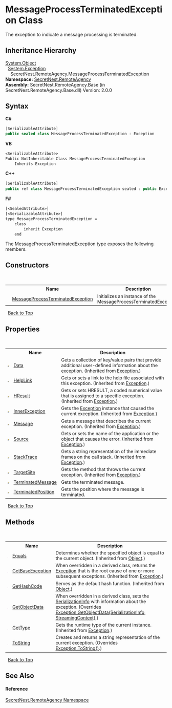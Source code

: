 # MessageProcessTerminatedException Class
 

The exception to indicate a message processing is terminated.


## Inheritance Hierarchy
<a href="https://docs.microsoft.com/dotnet/api/system.object" target="_blank">System.Object</a><br />&nbsp;&nbsp;<a href="https://docs.microsoft.com/dotnet/api/system.exception" target="_blank">System.Exception</a><br />&nbsp;&nbsp;&nbsp;&nbsp;SecretNest.RemoteAgency.MessageProcessTerminatedException<br />
**Namespace:**&nbsp;<a href="N_SecretNest_RemoteAgency">SecretNest.RemoteAgency</a><br />**Assembly:**&nbsp;SecretNest.RemoteAgency.Base (in SecretNest.RemoteAgency.Base.dll) Version: 2.0.0

## Syntax

**C#**<br />
``` C#
[SerializableAttribute]
public sealed class MessageProcessTerminatedException : Exception
```

**VB**<br />
``` VB
<SerializableAttribute>
Public NotInheritable Class MessageProcessTerminatedException
	Inherits Exception
```

**C++**<br />
``` C++
[SerializableAttribute]
public ref class MessageProcessTerminatedException sealed : public Exception
```

**F#**<br />
``` F#
[<SealedAttribute>]
[<SerializableAttribute>]
type MessageProcessTerminatedException =  
    class
        inherit Exception
    end
```

The MessageProcessTerminatedException type exposes the following members.


## Constructors
&nbsp;<table><tr><th></th><th>Name</th><th>Description</th></tr><tr><td>![Public method](media/pubmethod.gif "Public method")</td><td><a href="M_SecretNest_RemoteAgency_MessageProcessTerminatedException__ctor">MessageProcessTerminatedException</a></td><td>
Initializes an instance of the MessageProcessTerminatedException.</td></tr></table>&nbsp;
<a href="#messageprocessterminatedexception-class">Back to Top</a>

## Properties
&nbsp;<table><tr><th></th><th>Name</th><th>Description</th></tr><tr><td>![Public property](media/pubproperty.gif "Public property")</td><td><a href="https://docs.microsoft.com/dotnet/api/system.exception.data#System_Exception_Data" target="_blank">Data</a></td><td>
Gets a collection of key/value pairs that provide additional user-defined information about the exception.
 (Inherited from <a href="https://docs.microsoft.com/dotnet/api/system.exception" target="_blank">Exception</a>.)</td></tr><tr><td>![Public property](media/pubproperty.gif "Public property")</td><td><a href="https://docs.microsoft.com/dotnet/api/system.exception.helplink#System_Exception_HelpLink" target="_blank">HelpLink</a></td><td>
Gets or sets a link to the help file associated with this exception.
 (Inherited from <a href="https://docs.microsoft.com/dotnet/api/system.exception" target="_blank">Exception</a>.)</td></tr><tr><td>![Public property](media/pubproperty.gif "Public property")</td><td><a href="https://docs.microsoft.com/dotnet/api/system.exception.hresult#System_Exception_HResult" target="_blank">HResult</a></td><td>
Gets or sets HRESULT, a coded numerical value that is assigned to a specific exception.
 (Inherited from <a href="https://docs.microsoft.com/dotnet/api/system.exception" target="_blank">Exception</a>.)</td></tr><tr><td>![Public property](media/pubproperty.gif "Public property")</td><td><a href="https://docs.microsoft.com/dotnet/api/system.exception.innerexception#System_Exception_InnerException" target="_blank">InnerException</a></td><td>
Gets the <a href="https://docs.microsoft.com/dotnet/api/system.exception" target="_blank">Exception</a> instance that caused the current exception.
 (Inherited from <a href="https://docs.microsoft.com/dotnet/api/system.exception" target="_blank">Exception</a>.)</td></tr><tr><td>![Public property](media/pubproperty.gif "Public property")</td><td><a href="https://docs.microsoft.com/dotnet/api/system.exception.message#System_Exception_Message" target="_blank">Message</a></td><td>
Gets a message that describes the current exception.
 (Inherited from <a href="https://docs.microsoft.com/dotnet/api/system.exception" target="_blank">Exception</a>.)</td></tr><tr><td>![Public property](media/pubproperty.gif "Public property")</td><td><a href="https://docs.microsoft.com/dotnet/api/system.exception.source#System_Exception_Source" target="_blank">Source</a></td><td>
Gets or sets the name of the application or the object that causes the error.
 (Inherited from <a href="https://docs.microsoft.com/dotnet/api/system.exception" target="_blank">Exception</a>.)</td></tr><tr><td>![Public property](media/pubproperty.gif "Public property")</td><td><a href="https://docs.microsoft.com/dotnet/api/system.exception.stacktrace#System_Exception_StackTrace" target="_blank">StackTrace</a></td><td>
Gets a string representation of the immediate frames on the call stack.
 (Inherited from <a href="https://docs.microsoft.com/dotnet/api/system.exception" target="_blank">Exception</a>.)</td></tr><tr><td>![Public property](media/pubproperty.gif "Public property")</td><td><a href="https://docs.microsoft.com/dotnet/api/system.exception.targetsite#System_Exception_TargetSite" target="_blank">TargetSite</a></td><td>
Gets the method that throws the current exception.
 (Inherited from <a href="https://docs.microsoft.com/dotnet/api/system.exception" target="_blank">Exception</a>.)</td></tr><tr><td>![Public property](media/pubproperty.gif "Public property")</td><td><a href="P_SecretNest_RemoteAgency_MessageProcessTerminatedException_TerminatedMessage">TerminatedMessage</a></td><td>
Gets the terminated message.</td></tr><tr><td>![Public property](media/pubproperty.gif "Public property")</td><td><a href="P_SecretNest_RemoteAgency_MessageProcessTerminatedException_TerminatedPosition">TerminatedPosition</a></td><td>
Gets the position where the message is terminated.</td></tr></table>&nbsp;
<a href="#messageprocessterminatedexception-class">Back to Top</a>

## Methods
&nbsp;<table><tr><th></th><th>Name</th><th>Description</th></tr><tr><td>![Public method](media/pubmethod.gif "Public method")</td><td><a href="https://docs.microsoft.com/dotnet/api/system.object.equals#System_Object_Equals_System_Object_" target="_blank">Equals</a></td><td>
Determines whether the specified object is equal to the current object.
 (Inherited from <a href="https://docs.microsoft.com/dotnet/api/system.object" target="_blank">Object</a>.)</td></tr><tr><td>![Public method](media/pubmethod.gif "Public method")</td><td><a href="https://docs.microsoft.com/dotnet/api/system.exception.getbaseexception#System_Exception_GetBaseException" target="_blank">GetBaseException</a></td><td>
When overridden in a derived class, returns the <a href="https://docs.microsoft.com/dotnet/api/system.exception" target="_blank">Exception</a> that is the root cause of one or more subsequent exceptions.
 (Inherited from <a href="https://docs.microsoft.com/dotnet/api/system.exception" target="_blank">Exception</a>.)</td></tr><tr><td>![Public method](media/pubmethod.gif "Public method")</td><td><a href="https://docs.microsoft.com/dotnet/api/system.object.gethashcode#System_Object_GetHashCode" target="_blank">GetHashCode</a></td><td>
Serves as the default hash function.
 (Inherited from <a href="https://docs.microsoft.com/dotnet/api/system.object" target="_blank">Object</a>.)</td></tr><tr><td>![Public method](media/pubmethod.gif "Public method")</td><td><a href="M_SecretNest_RemoteAgency_MessageProcessTerminatedException_GetObjectData">GetObjectData</a></td><td>
When overridden in a derived class, sets the <a href="https://docs.microsoft.com/dotnet/api/system.runtime.serialization.serializationinfo" target="_blank">SerializationInfo</a> with information about the exception.
 (Overrides <a href="https://docs.microsoft.com/dotnet/api/system.exception.getobjectdata#System_Exception_GetObjectData_System_Runtime_Serialization_SerializationInfo_System_Runtime_Serialization_StreamingContext_" target="_blank">Exception.GetObjectData(SerializationInfo, StreamingContext)</a>.)</td></tr><tr><td>![Public method](media/pubmethod.gif "Public method")</td><td><a href="https://docs.microsoft.com/dotnet/api/system.exception.gettype#System_Exception_GetType" target="_blank">GetType</a></td><td>
Gets the runtime type of the current instance.
 (Inherited from <a href="https://docs.microsoft.com/dotnet/api/system.exception" target="_blank">Exception</a>.)</td></tr><tr><td>![Public method](media/pubmethod.gif "Public method")</td><td><a href="M_SecretNest_RemoteAgency_MessageProcessTerminatedException_ToString">ToString</a></td><td>
Creates and returns a string representation of the current exception.
 (Overrides <a href="https://docs.microsoft.com/dotnet/api/system.exception.tostring#System_Exception_ToString" target="_blank">Exception.ToString()</a>.)</td></tr></table>&nbsp;
<a href="#messageprocessterminatedexception-class">Back to Top</a>

## See Also


#### Reference
<a href="N_SecretNest_RemoteAgency">SecretNest.RemoteAgency Namespace</a><br />